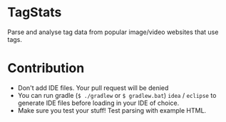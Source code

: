 # TagStats
Parse and analyse tag data from popular image/video websites that use tags.

# Contribution
- Don't add IDE files. Your pull request will be denied
- You can run gradle (`$ ./gradlew` or `$ gradlew.bat`) `idea` / `eclipse` to generate IDE files before loading in your IDE of choice.
- Make sure you test your stuff! Test parsing with example HTML.
